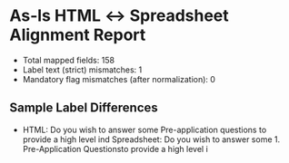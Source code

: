 # As‑Is HTML ↔ Spreadsheet Alignment Report

- Total mapped fields: 158
- Label text (strict) mismatches: 1
- Mandatory flag mismatches (after normalization): 0

## Sample Label Differences
- HTML: Do you wish to answer some Pre-application questions to provide a high level ind
  Spreadsheet: Do you wish to answer some 1. Pre-Application Questionsto provide a high level i
